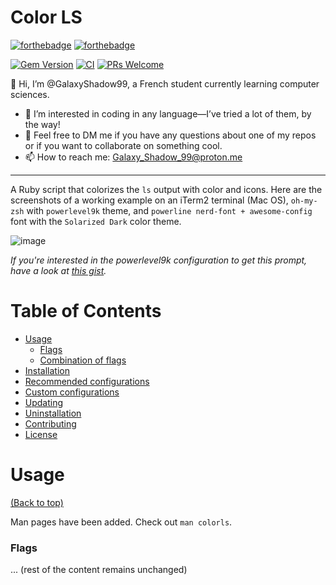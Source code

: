 # Color LS

[![forthebadge](http://forthebadge.com/images/badges/made-with-python.svg)](http://forthebadge.com)
[![forthebadge](http://forthebadge.com/images/badges/built-with-love.svg)](http://forthebadge.com)

[![Gem Version](https://badge.fury.io/rb/colorls.svg)](https://badge.fury.io/rb/colorls)
[![CI](https://github.com/athityakumar/colorls/actions/workflows/python.yml/badge.svg)](https://github.com/athityakumar/colorls/actions/workflows/python.yml)
[![PRs Welcome](https://img.shields.io/badge/PRs-welcome-brightgreen.svg?style=shields)](http://makeapullrequest.com)

👋 Hi, I’m @GalaxyShadow99, a French student currently learning computer sciences.
- 👀 I’m interested in coding in any language—I’ve tried a lot of them, by the way!
- 💞️ Feel free to DM me if you have any questions about one of my repos or if you want to collaborate on something cool.
- 📫 How to reach me: Galaxy_Shadow_99@proton.me

---

A Ruby script that colorizes the `ls` output with color and icons. Here are the screenshots of a working example on an iTerm2 terminal (Mac OS), `oh-my-zsh` with `powerlevel9k` theme, and `powerline nerd-font + awesome-config` font with the `Solarized Dark` color theme.

![image](https://user-images.githubusercontent.com/17109060/32149040-04f3125c-bd25-11e7-8003-66fd29bc18d4.png)

*If you're interested in the powerlevel9k configuration to get this prompt, have a look at [this gist](https://gist.github.com/athityakumar/1bd5e9e24cd2a1891565573a893993eb).*

# Table of Contents

- [Usage](#usage)
  - [Flags](#flags)
  - [Combination of flags](#combination-of-flags)
- [Installation](#installation)
- [Recommended configurations](#recommended-configurations)
- [Custom configurations](#custom-configurations)
- [Updating](#updating)
- [Uninstallation](#uninstallation)
- [Contributing](#contributing)
- [License](#license)

# Usage

[(Back to top)](#table-of-contents)

Man pages have been added. Check out `man colorls`.

### Flags

... (rest of the content remains unchanged)
